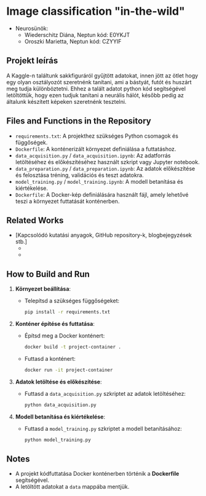 # Image classification "in-the-wild" 

- Neurosünök:
  - Wiederschitz Diána, Neptun kód: E0YKJT
  - Oroszki Marietta, Neptun kód: CZYYIF

## Projekt leírás
A Kaggle-n találtunk sakkfiguráról gyűjtött adatokat, innen jött az ötlet hogy egy olyan osztályozót szeretnénk tanítani, ami a bástyát, futót és huszárt meg tudja különböztetni. Ehhez a talált adatot python kód segítségével letöltöttük, hogy ezen tudjuk tanítani a neurális hálót, később pedig az általunk készített képeken szeretnénk tesztelni.


## Files and Functions in the Repository
- `requirements.txt`: A projekthez szükséges Python csomagok és függőségek.
- `Dockerfile`: A konténerizált környezet definiálása a futtatáshoz.
- `data_acquisition.py` / `data_acquisition.ipynb`: Az adatforrás letöltéséhez és előkészítéséhez használt szkript vagy Jupyter notebook.
- `data_preparation.py` / `data_preparation.ipynb`: Az adatok előkészítése és felosztása tréning, validációs és teszt adatokra.
- `model_training.py` / `model_training.ipynb`: A modell betanítása és kiértékelése.
- `Dockerfile`: A Docker-kép definiálására használt fájl, amely lehetővé teszi a környezet futtatását konténerben.

## Related Works
- [Kapcsolódó kutatási anyagok, GitHub repository-k, blogbejegyzések stb.]
  - [Papír 1]: [link]
  - [GitHub repo]: [link]

## How to Build and Run
1. **Környezet beállítása**:
   - Telepítsd a szükséges függőségeket: 
     ```bash
     pip install -r requirements.txt
     ```

2. **Konténer építése és futtatása**:
   - Építsd meg a Docker konténert:
     ```bash
     docker build -t project-container .
     ```
   - Futtasd a konténert:
     ```bash
     docker run -it project-container
     ```

3. **Adatok letöltése és előkészítése**:
   - Futtasd a `data_acquisition.py` szkriptet az adatok letöltéséhez:
     ```bash
     python data_acquisition.py
     ```

4. **Modell betanítása és kiértékelése**:
   - Futtasd a `model_training.py` szkriptet a modell betanításához:
     ```bash
     python model_training.py
     ```

## Notes
- A projekt kódfuttatása Docker konténerben történik a **Dockerfile** segítségével.
- A letöltött adatokat a `data` mappába mentjük.

